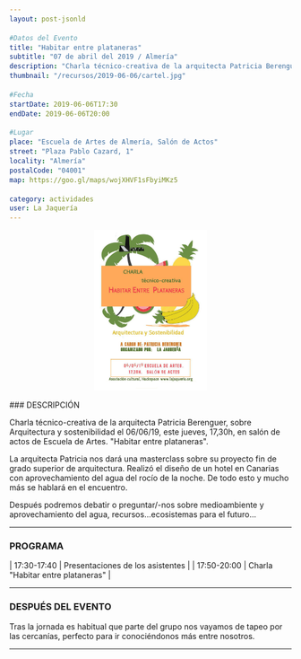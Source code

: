 ```yaml
---
layout: post-jsonld

#Datos del Evento
title: "Habitar entre plataneras"
subtitle: "07 de abril del 2019 / Almería"
description: "Charla técnico-creativa de la arquitecta Patricia Berenguer, sobre Arquitectura y sostenibilidad"
thumbnail: "/recursos/2019-06-06/cartel.jpg"

#Fecha
startDate: 2019-06-06T17:30
endDate: 2019-06-06T20:00

#Lugar
place: "Escuela de Artes de Almería, Salón de Actos"
street: "Plaza Pablo Cazard, 1"
locality: "Almería"
postalCode: "04001"
map: https://goo.gl/maps/wojXHVF1sFbyiMKz5

category: actividades
user: La Jaquería
---
```

<p align="center">
<img src="/recursos/2019-06-06/cartel.jpg" alt="Cartel del evento" width="40%"/>
</p>
### DESCRIPCIÓN

Charla técnico-creativa de la arquitecta Patricia Berenguer, sobre Arquitectura y sostenibilidad el 06/06/19, este jueves, 17,30h, en salón de actos de Escuela de Artes. "Habitar entre plataneras".

La arquitecta Patricia nos dará una masterclass  sobre su proyecto fin de grado superior de arquitectura. Realizó el diseño de un hotel en Canarias con aprovechamiento del agua del rocío de la noche. De todo esto y mucho más se hablará en el encuentro.

Después podremos debatir o preguntar/-nos sobre medioambiente y aprovechamiento del agua, recursos...ecosistemas para el futuro...

---


### PROGRAMA


| 17:30-17:40   | Presentaciones de los asistentes  |
| 17:50-20:00   | Charla "Habitar entre plataneras" |

---

### DESPUÉS DEL EVENTO

Tras la jornada es habitual que parte del grupo nos vayamos de tapeo por las cercanías, perfecto para ir conociéndonos más entre nosotros.

---
